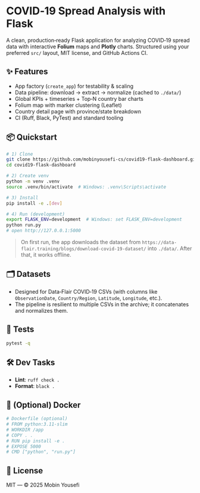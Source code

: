 # COVID‑19 Spread Analysis with Flask

A clean, production‑ready Flask application for analyzing COVID‑19 spread data with interactive **Folium** maps and **Plotly** charts. Structured using your preferred `src/` layout, MIT license, and GitHub Actions CI.

## ✨ Features
- App factory (`create_app`) for testability & scaling
- Data pipeline: download → extract → normalize (cached to `./data/`)
- Global KPIs + timeseries + Top‑N country bar charts
- Folium map with marker clustering (Leaflet)
- Country detail page with province/state breakdown
- CI (Ruff, Black, PyTest) and standard tooling

## 📦 Quickstart
```bash
# 1) Clone
git clone https://github.com/mobinyousefi-cs/covid19-flask-dashboard.git
cd covid19-flask-dashboard

# 2) Create venv
python -m venv .venv
source .venv/bin/activate  # Windows: .venv\Scripts\activate

# 3) Install
pip install -e .[dev]

# 4) Run (development)
export FLASK_ENV=development  # Windows: set FLASK_ENV=development
python run.py
# open http://127.0.0.1:5000
```

> On first run, the app downloads the dataset from `https://data-flair.training/blogs/download-covid-19-dataset/` into `./data/`. After that, it works offline.

## 🗂️ Datasets
- Designed for Data‑Flair COVID‑19 CSVs (with columns like `ObservationDate`, `Country/Region`, `Latitude`, `Longitude`, etc.).
- The pipeline is resilient to multiple CSVs in the archive; it concatenates and normalizes them.

## 🧪 Tests
```bash
pytest -q
```

## 🛠️ Dev Tasks
- **Lint**: `ruff check .`
- **Format**: `black .`

## 🐳 (Optional) Docker
```dockerfile
# Dockerfile (optional)
# FROM python:3.11-slim
# WORKDIR /app
# COPY . .
# RUN pip install -e .
# EXPOSE 5000
# CMD ["python", "run.py"]
```

## 📜 License
MIT — © 2025 Mobin Yousefi
```
```

